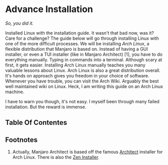 # Advance Installation

_So, you did it._
  
Installed Linux with the installation guide. It wasn't that bad now, was it? Care for a challenge? The guide below will go through installing Linux with one of the more difficult processes. We will be installing _Arch Linux_, a flexible distribution that Manjaro is based on. Instead of having a GUI installer, or even a TUI installer (like in Manjaro Architect) [1], you have to do everything manually. Typing in commands into a terminal. Although scary at first, it gets easier. Installing Arch Linux manually teaches you many valuable lessons about Linux. Arch Linux is also a great distribution overall. It's hands on approach gives you freedom in your choice of software. Whenever you have trouble, you can visit the Arch Wiki. Arguably the best well maintained wiki on Linux. Heck, I am writing this guide on an Arch Linux machine.
  
I have to warn you though, it's not easy. I myself been through many failed installation. But the reward is immense. 

## Table Of Contentes

## Footnotes
1. Actually, Manjaro Architect is based off the famous [Architect](http://landoflinux.com/linux_install_architect_linux.html) installer for Arch Linux. There is also the [Zen Installer](https://github.com/spookykidmm/zen_installer).
